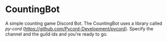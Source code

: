 # CountingBot
A simple counting game Discord Bot. The CountingBot uses a library called _py-cord_ (https://github.com/Pycord-Development/pycord). 
Specify the channel and the guild ids and you're ready to go.
